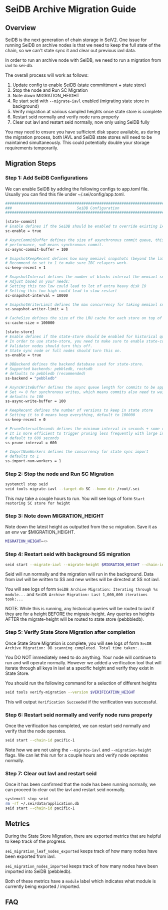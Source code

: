 # SeiDB Archive Migration Guide

## Overview
SeiDB is the next generation of chain storage in SeiV2.
One issue for running SeiDB on archive nodes is that we need to keep the full state of the chain, so we can't
state sync it and clear out previous iavl data.

In order to run an archive node with SeiDB, we need to run a migration from iavl to sei-db.

The overall process will work as follows:

1. Update config to enable SeiDB (state committment + state store)
2. Stop the node and Run SC Migration
3. Note down MIGRATION_HEIGHT
4. Re start seid with `--migrate-iavl` enabled (migrating state store in background)
5. Verify migration at various sampled heights once state store is complete
6. Restart seid normally and verify node runs properly
7. Clear out iavl and restart seid normally, now only using SeiDB fully

You may need to ensure you have sufficient disk space available, as during the migration process, both IAVL and SeiDB state stores will need to be maintained simultaneously. This could potentially double your storage requirements temporarily.


## Migration Steps

### Step 1: Add SeiDB Configurations
We can enable SeiDB by adding the following configs to app.toml file.
Usually you can find this file under ~/.sei/config/app.toml.
```bash
#############################################################################
###                             SeiDB Configuration                       ###
#############################################################################

[state-commit]
# Enable defines if the SeiDB should be enabled to override existing IAVL db backend.
sc-enable = true

# AsyncCommitBuffer defines the size of asynchronous commit queue, this greatly improve block catching-up
# performance, <=0 means synchronous commit.
sc-async-commit-buffer = 100

# SnapshotKeepRecent defines how many memiavl snapshots (beyond the latest one) to keep
# Recommend to set to 1 to make sure IBC relayers work.
sc-keep-recent = 1

# SnapshotInterval defines the number of blocks interval the memiavl snapshot is taken, default to 10000 blocks.
# Adjust based on your needs:
# Setting this too low could lead to lot of extra heavy disk IO
# Setting this too high could lead to slow restart
sc-snapshot-interval = 10000

# SnapshotWriterLimit defines the max concurrency for taking memiavl snapshot
sc-snapshot-writer-limit = 1

# CacheSize defines the size of the LRU cache for each store on top of the tree, default to 100000.
sc-cache-size = 100000

[state-store]
# Enable defines if the state-store should be enabled for historical queries.
# In order to use state-store, you need to make sure to enable state-commit at the same time.
# Validator nodes should turn this off.
# State sync node or full nodes should turn this on.
ss-enable = true

# DBBackend defines the backend database used for state-store.
# Supported backends: pebbledb, rocksdb
# defaults to pebbledb (recommended)
ss-backend = "pebbledb"

# AsyncWriteBuffer defines the async queue length for commits to be applied to State Store
# Set <= 0 for synchronous writes, which means commits also need to wait for data to be persisted in State Store.
# defaults to 100
ss-async-write-buffer = 100

# KeepRecent defines the number of versions to keep in state store
# Setting it to 0 means keep everything, default to 100000
ss-keep-recent = 0

# PruneIntervalSeconds defines the minimum interval in seconds + some random delay to trigger pruning.
# It is more efficient to trigger pruning less frequently with large interval.
# default to 600 seconds
ss-prune-interval = 600

# ImportNumWorkers defines the concurrency for state sync import
# defaults to 1
ss-import-num-workers = 1
```


### Step 2: Stop the node and Run SC Migration

```bash
systemctl stop seid
seid tools migrate-iavl --target-db SC --home-dir /root/.sei
```

This may take a couple hours to run. You will see logs of form
`Start restoring SC store for height`


### Step 3: Note down MIGRATION_HEIGHT
Note down the latest height as outputted from the sc migration. 
Save it as an env var $MIGRATION_HEIGHT.
```bash
MIGRATION_HEIGHT=<>
```


### Step 4: Restart seid with background SS migration
```bash
seid start --migrate-iavl --migrate-height $MIGRATION_HEIGHT --chain-id pacific-1
```

Seid will run normally and the migration will run in the background. Data from iavl
will be written to SS and new writes will be directed at SS not iavl.

You will see logs of form 
`SeiDB Archive Migration: Iterating through %s module...` and 
`SeiDB Archive Migration: Last 1,000,000 iterations took:...`


NOTE: While this is running, any historical queries will be routed to iavl if
they are for a height BEFORE the migrate-height. Any queries on heights
AFTER the migrate-height will be routed to state store (pebbbledb).


### Step 5: Verify State Store Migration after completion
Once State Store Migration is complete, you will see logs of form
`SeiDB Archive Migration: DB scanning completed. Total time taken:...`

You DO NOT immediately need to do anything. Your node will continue to run
and will operate normally. However we added a verification tool that will iterate through
all keys in iavl at a specific height and verify they exist in State Store.

You should run the following command for a selection of different heights
```bash
seid tools verify-migration --version $VERIFICATION_HEIGHT
```

This will output `Verification Succeeded` if the verification was successful.


### Step 6: Restart seid normally and verify node runs properly
Once the verification has completed, we can restart seid normally and verify
that the node operates.

```bash
seid start --chain-id pacific-1
```

Note how we are not using the `--migrate-iavl` and `--migration-height` flags.
We can let this run for a couple hours and verify node oeprates normally.


### Step 7: Clear out Iavl and restart seid
Once it has been confirmed that the node has been running normally,
we can proceed to clear out the iavl and restart seid normally.

```bash
systemctl stop seid
rm -rf ~/.sei/data/application.db
seid start --chain-id pacific-1
```


## Metrics

During the State Store Migration, there are exported metrics that are helpful to keep track of
the progress.

`sei_migration_leaf_nodes_exported` keeps track of how many nodes have been exported from iavl.

`sei_migration_nodes_imported` keeps track of how many nodes have been imported into SeiDB (pebbledb).

Both of these metrics have a `module` label which indicates what module is currently being exported / imported.


## FAQ
